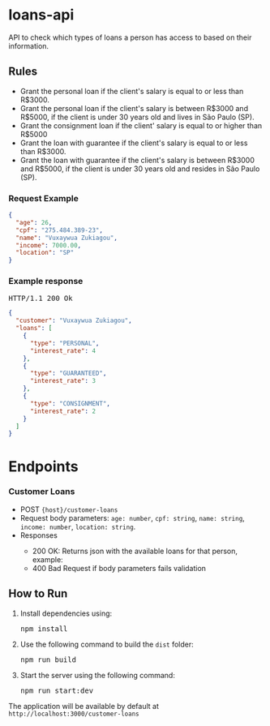 # loans-api

API to check which types of loans a person has access to based on their information.

## Rules

<ul>
  <li>Grant the personal loan if the client's salary is equal to or less than R$3000.</li>
  <li>Grant the personal loan if the client's salary is between R$3000 and R$5000, if the client is under 30 years old and lives in São Paulo (SP).</li>
  <li>Grant the consignment loan if the client' salary is equal to or higher than R$5000</li>
  <li>Grant the loan with guarantee if the client's salary is equal to or less than R$3000.</li>
  <li>Grant the loan with guarantee if the client's salary is between R$3000 and R$5000, if the client is under 30 years old and resides in São Paulo (SP).</li>
</ul>

### Request Example

```json
{
  "age": 26,
  "cpf": "275.484.389-23",
  "name": "Vuxaywua Zukiagou",
  "income": 7000.00,
  "location": "SP"
}
```

### Example response

<pre>HTTP/1.1 200 Ok</pre>

```json
{
  "customer": "Vuxaywua Zukiagou",
  "loans": [
    {
      "type": "PERSONAL",
      "interest_rate": 4
    },
    {
      "type": "GUARANTEED",
      "interest_rate": 3
    },
    {
      "type": "CONSIGNMENT",
      "interest_rate": 2
    }
  ]
}
```

# Endpoints

<h3>Customer Loans</h3>
<ul>
  <li>POST <code>{host}/customer-loans</code></li>
  <li>Request body parameters: 
    <code>age: number</code>,
    <code>cpf: string</code>,
    <code>name: string</code>,
    <code>income: number</code>,
    <code>location: string</code>.
  </li>
  <li>Responses</li>
  <ul>
    <li>200 OK: Returns json with the available loans for that person, example:</li>
    <li>400 Bad Request if body parameters fails validation</li>
  </ul>
</ul>

## How to Run
<ol>
  <li>Install dependencies using: <pre>npm install</pre></li>
  <li>Use the following command to build the <code>dist</code> folder: <pre>npm run build</pre></li>
  <li>Start the server using the following command: <pre>npm run start:dev</pre></li>
</ol>
The application will be available by default at <code>http://localhost:3000/customer-loans</code>
